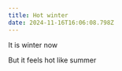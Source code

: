 ```yaml
---
title: Hot winter
date: 2024-11-16T16:06:08.798Z
---
```


It is winter now

But it feels hot like summer
